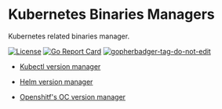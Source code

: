 # Kubernetes Binaries Managers
Kubernetes related binaries manager.

[![License](https://img.shields.io/github/license/little-angry-clouds/kubernetes-binaries-managers.svg)](https://github.com/little-angry-clouds/kubernetes-binaries-managers/blob/master/LICENSE) [![Go Report Card](https://goreportcard.com/badge/github.com/little-angry-clouds/kubernetes-binaries-managers)](https://goreportcard.com/report/github.com/little-angry-clouds/kubernetes-binaries-managers) <a href='https://github.com/jpoles1/gopherbadger' target='_blank'>![gopherbadger-tag-do-not-edit](https://img.shields.io/badge/Go%20Coverage-15%25-brightgreen.svg?longCache=true&style=flat)</a>

- [Kubectl version manager](./cmd/kbenv/README.md)

- [Helm version manager](./cmd/helmenv/README.md)

- [Openshitf's OC version manager](./cmd/ocenv/README.md)
